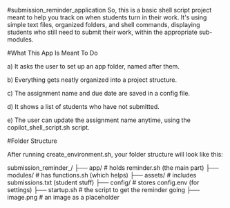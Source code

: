 #submission_reminder_application
So, this is a basic shell script project meant to help you track on when students turn in their work. It's using simple text files, organized folders, and shell commands, displaying students who still need to submit their work, within the appropriate sub-modules.

#What This App Is Meant To Do

a) It asks the user to set up an app folder, named after them.

b) Everything gets neatly organized into a project structure.

c) The assignment name and due date are saved in a config file.

d) It shows a list of students who have not submitted.

e) The user can update the assignment name anytime, using the copilot_shell_script.sh script.

#Folder Structure

After running create_environment.sh, your folder structure will look like this:

submission_reminder_<yourName>/
├── app/ # holds reminder.sh (the main part)
├── modules/ # has functions.sh (which helps)
├── assets/ # includes submissions.txt (student stuff)
├── config/ # stores config.env (for settings)
├── startup.sh # the script to get the reminder going
├── image.png # an image as a placeholder

